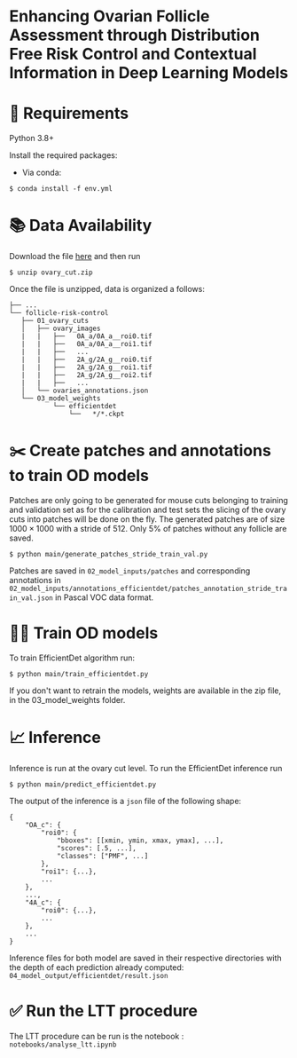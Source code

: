 Enhancing Ovarian Follicle Assessment through Distribution Free Risk Control and Contextual Information in Deep Learning Models
====================================================

🔗 Requirements
===============
Python 3.8+ 


Install the required packages:

- Via conda:
```
$ conda install -f env.yml
```

📚 Data Availability
===============

Download the file [here](https://drive.google.com/file/d/1Ry0w6sU22-kpv2Z31HfSYUEFlvKYuXkO/view?usp=sharing) and then run 

```
$ unzip ovary_cut.zip
```

Once the file is unzipped, data is organized a follows:


    ├── ...
    └── follicle-risk-control
       ├── 01_ovary_cuts                    
       │   ├── ovary_images
       |   |   ├──   0A_a/0A_a__roi0.tif
       |   |   ├──   0A_a/0A_a__roi1.tif
       |   |   ├──   ...
       |   |   ├──   2A_g/2A_g__roi0.tif
       |   |   ├──   2A_g/2A_g__roi1.tif
       |   |   ├──   2A_g/2A_g__roi2.tif
       |   |   ├──   ...
       │   └── ovaries_annotations.json    
       └── 03_model_weights
               └── efficientdet
                   └──   */*.ckpt

✂️ Create patches and annotations to train OD models
===============
Patches are only going to be generated for mouse cuts belonging to training and validation set as for the calibration and test sets the slicing of the ovary cuts into patches will be done on the fly. The generated patches are of size $1000 \times 1000$ with a stride of $512$. Only 5% of patches without any follicle are saved.

```
$ python main/generate_patches_stride_train_val.py
```

Patches are saved in `02_model_inputs/patches` and corresponding annotations in `02_model_inputs/annotations_efficientdet/patches_annotation_stride_train_val.json` in Pascal VOC data format.

🏋️‍♀️ Train OD models
===============

To train EfficientDet algorithm run:

```
$ python main/train_efficientdet.py
```

If you don't want to retrain the models, weights are available in the zip file, in the 03_model_weights folder.


📈 Inference
===============
Inference is run at the ovary cut level. To run the EfficientDet inference run

```
$ python main/predict_efficientdet.py
```

The output of the inference is a `json` file of the following shape:

```
{
    "OA_c": {
        "roi0": {
            "bboxes": [[xmin, ymin, xmax, ymax], ...],
            "scores": [.5, ...],
            "classes": ["PMF", ...]
        },
        "roi1": {...},
        ...
    },
    ...,
    "4A_c": {
        "roi0": {...},
        ...
    },
    ...
}
```

Inference files for both model are saved in their respective directories with the depth of each prediction already computed: `04_model_output/efficientdet/result.json`

✅ Run the LTT procedure
===============
The LTT procedure can be run is the notebook : `notebooks/analyse_ltt.ipynb`